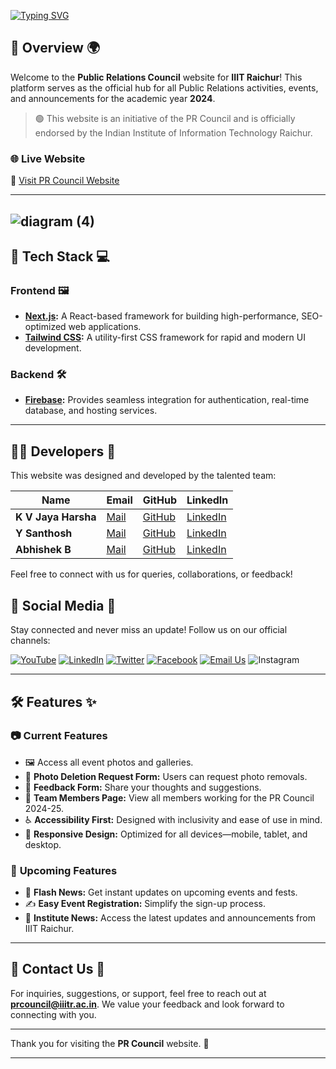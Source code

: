 [![Typing SVG](https://readme-typing-svg.demolab.com?font=Orbitron&size=30&pause=1000&color=ACE501&width=595&lines=Public+Relations+Council+2024++IIITR)](https://git.io/typing-svg)

## 🌟 **Overview** 🌍  
Welcome to the **Public Relations Council** website for **IIIT Raichur**! This platform serves as the official hub for all Public Relations activities, events, and announcements for the academic year **2024**.  

> 🟢 This website is an initiative of the PR Council and is officially endorsed by the Indian Institute of Information Technology Raichur.  

### 🌐 **Live Website**  
🔗 [Visit PR Council Website](https://prciiitr.vercel.app)  

---
![diagram (4)](https://github.com/user-attachments/assets/de47959a-451f-43b8-9f05-2fff24e34ef2)
---


## 🚀 **Tech Stack** 💻  

### **Frontend** 🖼️  
- **[Next.js](https://nextjs.org/):** A React-based framework for building high-performance, SEO-optimized web applications.  
- **[Tailwind CSS](https://tailwindcss.com/):** A utility-first CSS framework for rapid and modern UI development.  

### **Backend** 🛠️  
- **[Firebase](https://firebase.google.com/):** Provides seamless integration for authentication, real-time database, and hosting services.  

---

## 👨‍💻 **Developers** 🤝  
This website was designed and developed by the talented team:  

| **Name**            | **Email**                                  | **GitHub**                              | **LinkedIn**                  |
|----------------------|--------------------------------------------|-----------------------------------------|--------------------------------|
| **K V Jaya Harsha**  | [Mail](mailto:cs23b1034@iiitr.ac.in) | [GitHub](https://github.com/Kvj-Harsha) | [LinkedIn](https://linkedin.com/in/kvjharsha) |
| **Y Santhosh**       | [Mail](mailto:ad23b1060@iiitr.ac.in) | [GitHub](https://github.com/Y-Santhosh/) | [LinkedIn](https://www.linkedin.com/in/santhosh-yanamadni-801b56299/) |
| **Abhishek B**       | [Mail](mailto:ad23b1012@iiitr.ac.in) | [GitHub](https://github.com/ad23b1012)  | [LinkedIn](https://www.linkedin.com/in/abhishek-buddiga-bb5a0b2b8/) |  

Feel free to connect with us for queries, collaborations, or feedback!  

## 🔗 **Social Media** 📱  
Stay connected and never miss an update! Follow us on our official channels:  

[![YouTube](https://img.icons8.com/color/30/youtube-play.png)](https://youtube.com)  [![LinkedIn](https://img.icons8.com/color/30/linkedin.png)](https://linkedin.com)  [![Twitter](https://img.icons8.com/color/30/twitter.png)](https://twitter.com)  [![Facebook](https://img.icons8.com/color/30/facebook-new.png)](https://facebook.com)  [![Email Us](https://img.icons8.com/color/30/email.png)](mailto:prcouncil@iiitr.ac.in)  ![Instagram](https://img.icons8.com/?size=30&id=32323&format=png&color=000000)  

---

## 🛠️ **Features** ✨  

### 📷 **Current Features**  
- 🖼️ Access all event photos and galleries.  
- 📝 **Photo Deletion Request Form:** Users can request photo removals.  
- 💬 **Feedback Form:** Share your thoughts and suggestions.  
- 👥 **Team Members Page:** View all members working for the PR Council 2024-25.
- ♿ **Accessibility First:** Designed with inclusivity and ease of use in mind.  
- 📱 **Responsive Design:** Optimized for all devices—mobile, tablet, and desktop.

### 🔮 **Upcoming Features**  
- 🌟 **Flash News:** Get instant updates on upcoming events and fests.  
- ✍️ **Easy Event Registration:** Simplify the sign-up process.  
- 📰 **Institute News:** Access the latest updates and announcements from IIIT Raichur.  

---

## 📧 **Contact Us** 📩  
For inquiries, suggestions, or support, feel free to reach out at **[prcouncil@iiitr.ac.in](mailto:prcouncil@iiitr.ac.in)**. We value your feedback and look forward to connecting with you.  

---

Thank you for visiting the **PR Council** website. 🎉  

---
